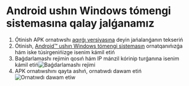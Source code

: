 # Android ushın Windows tómengi sistemasına qalay jalǵanamız
1. Ótinish APK ornatıwshı [aqırǵı versiyasına](https://www.microsoft.com/store/productId/9P2JFQ43FPPG "APK Installer") deyin jańalanǵanın tekseriń
2. Ótinish, [Android™ ushın Windows tómengi sistemasın](https://www.microsoft.com/store/productId/9P3395VX91NR) ornatqanıńızǵa hám iske túsirgenińizge isenim kámil etiń
3. Baǵdarlamashı rejimin qosıń hám IP mánzil kórinip turǵanına isenim kámil etiń![Baǵdarlamashı rejimi](https://raw.githubusercontent.com/Paving-Base/APK-Installer/screenshots/Documents/Tutorials/How%20To%20Connect%20WSA/Images/Snipaste_2022-10-02_19-02-09.png)
4. APK ornatıwshını qayta ashıń, ornatıwdı dawam etiń![Ornatıwdı dawam etiw](https://raw.githubusercontent.com/Paving-Base/APK-Installer/screenshots/Documents/Tutorials/How%20To%20Connect%20WSA/Images/Snipaste_2022-10-02_17-34-04.png)
